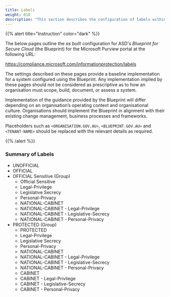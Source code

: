```yaml
---
title: Labels
weight: 010
description: "This section describes the configuration of labels within Microsoft Purview associated with systems built according to guidance in ASD's Blueprint for Secure Cloud."
---
```


{{% alert title="Instruction" color="dark" %}}
 
The below pages outline the *as built* configuration for ASD's *Blueprint for Secure Cloud* (the Blueprint) for the Microsoft Purview portal at the following URL: 

https://compliance.microsoft.com/informationprotection/labels

The settings described on these pages provide a baseline implementation for a system configured using the Blueprint. Any implementation implied by these pages should not be considered as prescriptive as to how an organisation must scope, build, document, or assess a system.

Implementation of the guidance provided by the Blueprint will differ depending on an organisation’s operating context and organisational culture. Organisations should implement the Blueprint in alignment with their existing change management, business processes and frameworks.

Placeholders such as `<ORGANISATION.GOV.AU>`, `<BLUEPRINT.GOV.AU>` and `<TENANT-NAME>` should be replaced with the relevant details as required.
 
{{% /alert %}}

### Summary of Labels

- UNOFFICIAL
- OFFICIAL
- OFFICIAL Sensitive (Group)
  - Official Sensitive
  - Legal-Privilege
  - Legislative Secrecy
  - Personal-Privacy
  - NATIONAL-CABINET
  - NATIONAL-CABINET - Legal-Privilege
  - NATIONAL-CABINET - Legislative-Secrecy
  - NATIONAL-CABINET - Personal-Privacy
- PROTECTED (Group)
  - PROTECTED
  - Legal-Privilege
  - Legislative Secrecy
  - Personal-Privacy
  - NATIONAL-CABINET
  - NATIONAL-CABINET - Legal-Privilege
  - NATIONAL-CABINET - Legislative-Secrecy
  - NATIONAL-CABINET - Personal-Privacy
  - CABINET
  - CABINET - Legal-Privilege
  - CABINET - Legislative-Secrecy
  - CABINET - Personal-Privacy

